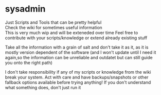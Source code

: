 # sysadmin
Just Scripts and Tools that can be pretty helpful  
Check the wiki for sometimes useful information  
This is very much wip and will be exteneded over time
Feel free to contribute with your scripts/knowledge or extend already existing stuff


Take all the information with a grain of salt and don't take it as it, as it is mostly version dependent of the software (and I won't update until I need it again,so the information can be unreliable and outdatet but can still guide you onto the right path)

I don't take responsibility if any of my scripts or knowledge from the wiki break your system. Act with care and have backups/snapshots or other fallback options available before trying anything!
If you don't understand what something does, don't just run it
